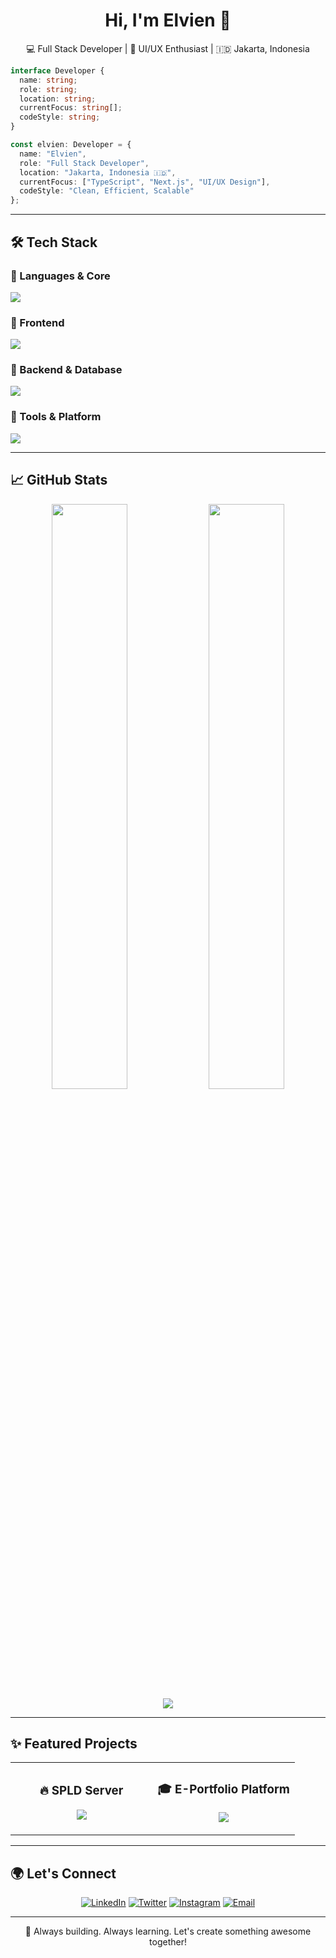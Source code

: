 
<h1 align="center">Hi, I'm Elvien 👋</h1>
<p align="center">💻 Full Stack Developer | 🎨 UI/UX Enthusiast | 🇮🇩 Jakarta, Indonesia</p>

<div align="left">

```ts
interface Developer {
  name: string;
  role: string;
  location: string;
  currentFocus: string[];
  codeStyle: string;
}

const elvien: Developer = {
  name: "Elvien",
  role: "Full Stack Developer",
  location: "Jakarta, Indonesia 🇮🇩",
  currentFocus: ["TypeScript", "Next.js", "UI/UX Design"],
  codeStyle: "Clean, Efficient, Scalable"
};
```

</div>

---

## 🛠️ Tech Stack

<div align="left">

### 🧠 Languages & Core
<img src="https://skillicons.dev/icons?i=typescript,javascript,html,css,php&theme=dark" />

### 🎨 Frontend
<img src="https://skillicons.dev/icons?i=react,nextjs,tailwind,figma&theme=dark" />

### 🧰 Backend & Database
<img src="https://skillicons.dev/icons?i=nodejs,express,laravel,postgresql,mysql&theme=dark" />

### 🔧 Tools & Platform
<img src="https://skillicons.dev/icons?i=git,vscode,vercel,supabase,prisma&theme=dark" />

</div>

---

## 📈 GitHub Stats

<div align="center">
  <img width="49%" src="https://github-readme-stats.vercel.app/api?username=LVNVoid&show_icons=true&theme=tokyonight&hide_border=true&bg_color=0D1117&title_color=667eea&icon_color=764ba2&text_color=ffffff" />
  <img width="49%" src="https://github-readme-stats.vercel.app/api/top-langs/?username=LVNVoid&layout=compact&theme=tokyonight&hide_border=true&bg_color=0D1117&title_color=667eea&text_color=ffffff" />
</div>

<div align="center">
  <img src="https://github-readme-streak-stats.herokuapp.com/?user=LVNVoid&theme=tokyonight&hide_border=true&background=0D1117&stroke=667eea&ring=764ba2&fire=667eea&currStreakLabel=764ba2" />
</div>

---

## ✨ Featured Projects

<div align="center">
  <table>
    <tr>
      <td width="50%">
        <h3 align="center">🔥 SPLD Server</h3>
        <p align="center">
          <a href="https://github.com/LVNVoid/SPLD-Server">
            <img src="https://github-readme-stats.vercel.app/api/pin/?username=LVNVoid&repo=SPLD-Server&theme=tokyonight&hide_border=true&bg_color=0D1117&title_color=667eea&icon_color=764ba2&text_color=ffffff" />
          </a>
        </p>
      </td>
      <td width="50%">
        <h3 align="center">🎓 E-Portfolio Platform</h3>
        <p align="center">
          <a href="https://github.com/LVNVoid/e-portfolio-ft-unimma">
            <img src="https://github-readme-stats.vercel.app/api/pin/?username=LVNVoid&repo=e-portfolio-ft-unimma&theme=tokyonight&hide_border=true&bg_color=0D1117&title_color=667eea&icon_color=764ba2&text_color=ffffff" />
          </a>
        </p>
      </td>
    </tr>
  </table>
</div>

---

## 🌍 Let's Connect

<div align="center">

[![LinkedIn](https://img.shields.io/badge/LinkedIn-0077B5?style=for-the-badge&logo=linkedin&logoColor=white)](https://www.linkedin.com/in/elvien/)
[![Twitter](https://img.shields.io/badge/Twitter-1DA1F2?style=for-the-badge&logo=twitter&logoColor=white)](https://twitter.com/lvnap_)
[![Instagram](https://img.shields.io/badge/Instagram-E4405F?style=for-the-badge&logo=instagram&logoColor=white)](https://www.instagram.com/elvien_13)
[![Email](https://img.shields.io/badge/Email-D14836?style=for-the-badge&logo=gmail&logoColor=white)](mailto:your.email@example.com)

</div>

---

<p align="center">
  🚀 Always building. Always learning. Let's create something awesome together!
</p>
